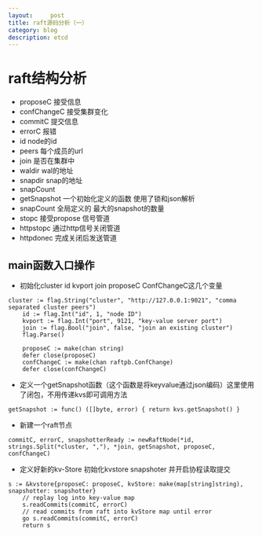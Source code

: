 ```yaml
---
layout:     post
title: raft源码分析（一）
category: blog
description: etcd
---
```


# raft结构分析
+ proposeC 接受信息
+ confChangeC 接受集群变化
+ commitC 提交信息
+ errorC 报错
+ id node的id
+ peers 每个成员的url
+ join 是否在集群中
+ waldir wal的地址
+ snapdir snap的地址
+ snapCount
+ getSnapshot 一个初始化定义的函数 使用了锁和json解析
+ snapCount 全局定义的 最大的snapshot的数量
+ stopc 接受propose 信号管道
+ httpstopc 通过http信号关闭管道
+ httpdonec 完成关闭后发送管道

## main函数入口操作
+ 初始化cluster id kvport join proposeC ConfChangeC这几个变量
```
cluster := flag.String("cluster", "http://127.0.0.1:9021", "comma separated cluster peers")
	id := flag.Int("id", 1, "node ID")
	kvport := flag.Int("port", 9121, "key-value server port")
	join := flag.Bool("join", false, "join an existing cluster")
	flag.Parse()

	proposeC := make(chan string)
	defer close(proposeC)
	confChangeC := make(chan raftpb.ConfChange)
	defer close(confChangeC)
```

+ 定义一个getSnapshot函数（这个函数是将keyvalue通过json编码）这里使用了闭包，不用传递kvs即可调用方法
```
getSnapshot := func() ([]byte, error) { return kvs.getSnapshot() }
```

+ 新建一个raft节点
```
commitC, errorC, snapshotterReady := newRaftNode(*id, strings.Split(*cluster, ","), *join, getSnapshot, proposeC, confChangeC)
```

+ 定义好新的kv-Store  初始化kvstore snapshoter 并开启协程读取提交
```
s := &kvstore{proposeC: proposeC, kvStore: make(map[string]string), snapshotter: snapshotter}
	// replay log into key-value map
	s.readCommits(commitC, errorC)
	// read commits from raft into kvStore map until error
	go s.readCommits(commitC, errorC)
	return s
```
